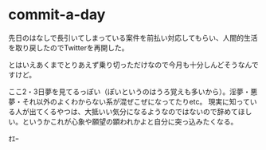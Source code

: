 commit-a-day
============


先日のはなしで長引いてしまっている案件を前払い対応してもらい、人間的生活を取り戻したのでTwitterを再開した。

とはいえあくまでとりあえず乗り切っただけなので今月も十分しんどそうなんですけど。

ここ2・3日夢を見てるっぽい（ぽいというのはうろ覚えも多いから）。淫夢・悪夢・それ以外のよくわからない系が混ぜこぜになってたりetc。
現実に知っている人が出てくるやつは、大抵いい気分になるようなのではないので辞めてほしい。というかこれが心象や願望の顕われかよと自分に突っ込みたくなる。

ｵｴｰ
